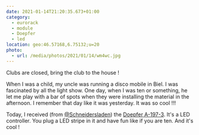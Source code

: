 ```yaml
---
date: 2021-01-14T21:20:35.673+01:00
category:
  - eurorack
  - module
  - Doepfer
  - led
location: geo:46.57168,6.75132;u=20
photo:
  - url: /media/photos/2021/01/14/wm4wc.jpg
---
```

Clubs are closed, bring the club to the house !

When I was a child, my uncle was running a disco mobile in Biel. I was fascinated by all the light show. One day, when I was ten or something, he let me play with a bar of spots when they were installing the material in the afternoon. I remember that day like it was yesterday. It was so cool !!!

Today, I received (from [@Schneidersladen](https://twitter.com/Schneidersladen)) the [Doepfer A-197-3](http://www.doepfer.de/a1973.htm). It's a LED controller. You plug a LED stripe in it and have fun like if you are ten. And it's cool !
